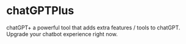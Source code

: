 # chatGPTPlus
chatGPT+ a powerful tool that adds extra features / tools to chatGPT. Upgrade your chatbot experience right now.
